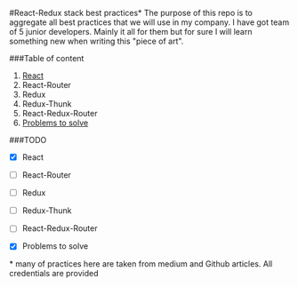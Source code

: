 #React-Redux stack best practices*
The purpose of this repo is to aggregate all best practices that we will use in my company. I have got team of 5 junior developers. Mainly it all for them but for sure I will learn something new when writing this "piece of art".
 

###Table of content
 1. [React](./react.md)
 2. React-Router
 3. Redux
 4. Redux-Thunk
 5. React-Redux-Router 
 6. [Problems to solve](./problems-to-solve.md)
 
###TODO
 * [x] React
 * [ ] React-Router
 * [ ] Redux
 * [ ] Redux-Thunk
 * [ ] React-Redux-Router 
 * [x] Problems to solve
 
 
\* many of practices here are taken from medium and Github articles. All credentials are provided
 
